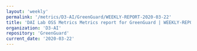 ```yaml
---
layout: 'weekly'
permalink: '/metrics/D3-AI/GreenGuard/WEEKLY-REPORT-2020-03-22'
title: 'DAI Lab OSS Metrics Metrics report for GreenGuard | WEEKLY-REPORT-2020-03-22'
organization: 'D3-AI'
repository: 'GreenGuard'
current_date: '2020-03-22'
---
```

